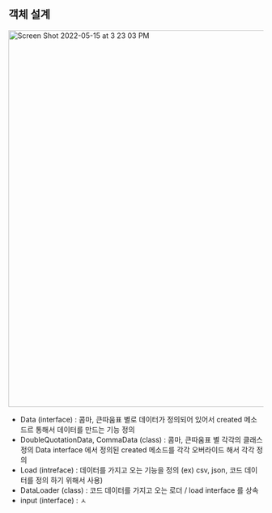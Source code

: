

## 객체 설계 

<img width="745" alt="Screen Shot 2022-05-15 at 3 23 03 PM" src="https://user-images.githubusercontent.com/53357210/168460084-af6a4f90-6115-4d2a-bd0b-010d50bd0e58.png">


* Data (interface) : 콤마, 큰따움표 별로 데이터가 정의되어 있어서 created 메소드르 통해서 데이터를 만드는 기능 정의 
* DoubleQuotationData, CommaData (class) : 콤마, 큰따움표 별 각각의 클래스 정의 Data interface 에서 정의된 created 메소드를 각각 오버라이드 해서 각각 정의
* Load (intreface) : 데이터를 가지고 오는 기능을 정의 (ex) csv, json, 코드 데이터를 정의 하기 위해서 사용)
* DataLoader (class) : 코드 데이터를 가지고 오는 로더 / load interface 를 상속 
* input (interface) : ㅅ
